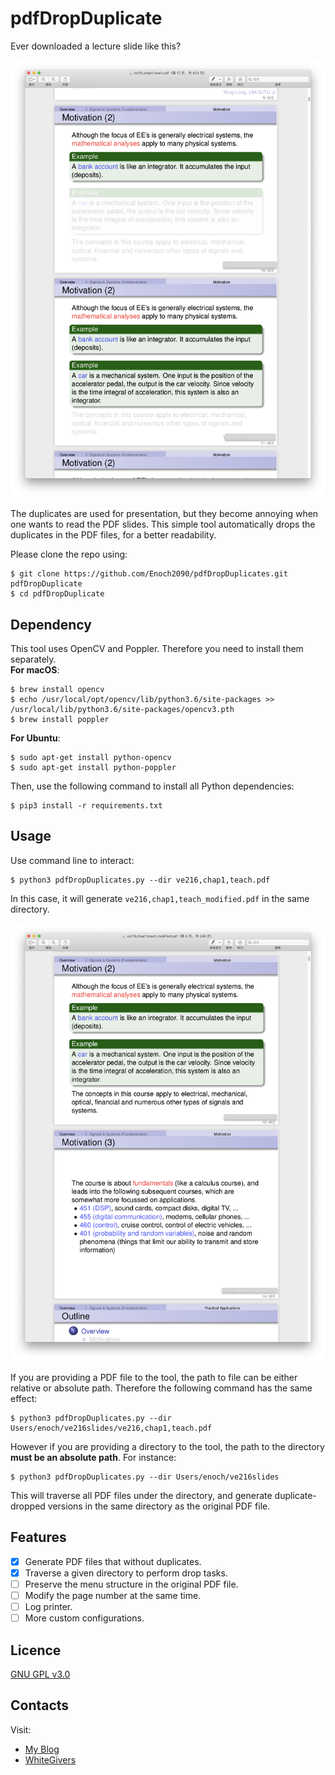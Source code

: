 # pdfDropDuplicate

Ever downloaded a lecture slide like this?

![](images/before.png)

The duplicates are used for presentation, but they become annoying when one wants to read the PDF slides. This simple tool automatically drops the duplicates in the PDF files, for a better readability. 

Please clone the repo using:

```
$ git clone https://github.com/Enoch2090/pdfDropDuplicates.git pdfDropDuplicate
$ cd pdfDropDuplicate
```

## Dependency

This tool uses OpenCV and Poppler. Therefore you need to install them separately.   
**For macOS**:  
```shell
$ brew install opencv
$ echo /usr/local/opt/opencv/lib/python3.6/site-packages >> /usr/local/lib/python3.6/site-packages/opencv3.pth
$ brew install poppler
```
  
**For Ubuntu**:  
```shell
$ sudo apt-get install python-opencv  
$ sudo apt-get install python-poppler
```
  
Then, use the following command to install all Python dependencies:

```shell 
$ pip3 install -r requirements.txt
```

## Usage

Use command line to interact:

```shell
$ python3 pdfDropDuplicates.py --dir ve216,chap1,teach.pdf
```

In this case, it will generate `ve216,chap1,teach_modified.pdf` in the same directory.
  
![](images/modified.png)

If you are providing a PDF file to the tool, the path to file can be either relative or absolute path. Therefore the following command has the same effect:

```shell
$ python3 pdfDropDuplicates.py --dir Users/enoch/ve216slides/ve216,chap1,teach.pdf
```

However if you are providing a directory to the tool, the path to the directory **must be an absolute path**. For instance:

```shell
$ python3 pdfDropDuplicates.py --dir Users/enoch/ve216slides
```

This will traverse all PDF files under the directory, and generate duplicate-dropped versions in the same directory as the original PDF file.

## Features
- [X] Generate PDF files that without duplicates.
- [X] Traverse a given directory to perform drop tasks.
- [ ] Preserve the menu structure in the original PDF file.
- [ ] Modify the page number at the same time.
- [ ] Log printer.
- [ ] More custom configurations.

## Licence
[GNU GPL v3.0](https://www.gnu.org/licenses/gpl-3.0.html)
## Contacts
Visit: 
- [My Blog](https://enoch2090.me)  
- [WhiteGivers](https://whitegivers.com)